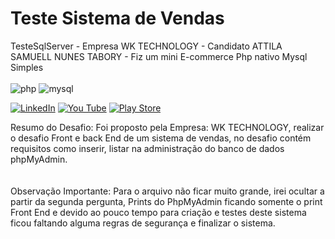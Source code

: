 <h1>  Teste Sistema de Vendas </h1>
TesteSqlServer - Empresa WK TECHNOLOGY - Candidato ATTILA SAMUELL NUNES TABORY - Fiz um mini E-commerce Php nativo Mysql Simples

<div style="display:inline_block"><br/>
  <img align"center" alt="php" src="https://img.shields.io/badge/PHP-777BB4?style=for-the-badge&logo=php&logoColor=white"/>
  <img align"center" alt="mysql" src="https://img.shields.io/badge/MySQL-00000F?style=for-the-badge&logo=mysql&logoColor=white"/>
  
  
 
</div>

[![LinkedIn ](https://img.shields.io/badge/LinkedIn-0077B5?style=for-the-badge&logo=linkedin&logoColor=white)](https://www.linkedin.com/in/attila-samuell-98291216b/)
[![You Tube](https://img.shields.io/badge/YouTube-FF0000?style=for-the-badge&logo=youtube&logoColor=white)](https://www.youtube.com/channel/UCuX9fZZa3eR4LACYTPVZg5A/videos)
[![Play Store](https://img.shields.io/badge/Google_Play-414141?style=for-the-badge&logo=google-play&logoColor=white)](https://play.google.com/store/apps/details?id=attila.QRCodeGeradorLeitor&hl=pt_BR&gl=US)
<br>

<div>Resumo do Desafio: Foi proposto pela Empresa: WK TECHNOLOGY, realizar o desafio Front e back End de um sistema de vendas, no desafio contém requisitos como inserir, listar  na administração do banco de dados phpMyAdmin. </div>
<br>
<br>
<div>Observação Importante: Para o arquivo não ficar muito grande, irei ocultar a partir da segunda pergunta, Prints do  PhpMyAdmin ficando somente o print Front End e devido ao pouco tempo para criação e testes deste sistema ficou faltando alguma regras de segurança e finalizar o sistema.</div>

<br>
